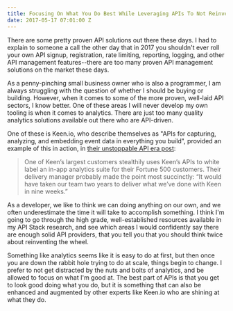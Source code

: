 ```yaml
---
title: Focusing On What You Do Best While Leveraging APIs To Not Reinvent The Wheel
date: 2017-05-17 07:01:00 Z
---
```


There are some pretty proven API solutions out there these days. I had to explain to someone a call the other day that in 2017 you shouldn't ever roll your own API signup, registration, rate limiting, reporting, logging, and other API management features--there are too many proven API management solutions on the market these days.

As a penny-pinching small business owner who is also a programmer, I am always struggling with the question of whether I should be buying or building. However, when it comes to some of the more proven, well-laid API sectors, I know better. One of these areas I will never develop my own tooling is when it comes to analytics. There are just too many quality analytics solutions available out there who are API-driven.

One of these is Keen.io, who describe themselves as "APIs for capturing, analyzing, and embedding event data in everything you build", provided an example of this in action, in [their unstoppable API era post](https://blog.keen.io/the-api-era-f004f6800488):

> One of Keen’s largest customers stealthily uses Keen’s APIs to white label an in-app analytics suite for their Fortune 500 customers. Their delivery manager probably made the point most succinctly: “It would have taken our team two years to deliver what we’ve done with Keen in nine weeks.”

As a developer, we like to think we can doing anything on our own, and we often underestimate the time it will take to accomplish something. I think I'm going to go through the high grade, well-established resources available in my API Stack research, and see which areas I would confidently say there are enough solid API providers, that you tell you that you should think twice about reinventing the wheel.

Something like analytics seems like it is easy to do at first, but then once you are down the rabbit hole trying to do at scale, things begin to change. I prefer to not get distracted by the nuts and bolts of analytics, and be allowed to focus on what I'm good at. The best part of APIs is that you get to look good doing what you do, but it is something that can also be enhanced and augmented by other experts like Keen.io who are shining at what they do.